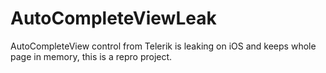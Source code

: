 # AutoCompleteViewLeak
AutoCompleteView control from Telerik is leaking on iOS and keeps whole page in memory, this is a repro project.
